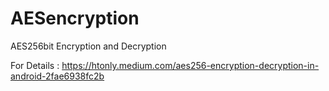 # AESencryption
AES256bit Encryption and Decryption

For Details : https://htonly.medium.com/aes256-encryption-decryption-in-android-2fae6938fc2b
